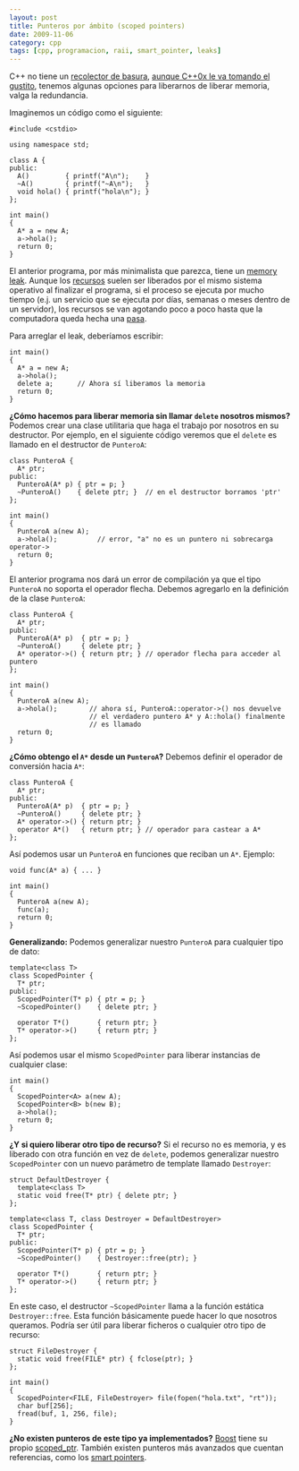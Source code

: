 ```yaml
---
layout: post
title: Punteros por ámbito (scoped pointers)
date: 2009-11-06
category: cpp
tags: [cpp, programacion, raii, smart_pointer, leaks]
---
```


C++ no tiene un
[recolector de basura](http://es.wikipedia.org/wiki/Recolector_de_basura),
[aunque C++0x le va tomando el gustito](http://www.research.att.com/~bs/C++0xFAQ.html#gc-abi),
tenemos algunas opciones para liberarnos de liberar memoria, valga la
redundancia.

Imaginemos un código como el siguiente:

    #include <cstdio>

    using namespace std;

    class A {
    public:
      A()         { printf("A\n");    }
      ~A()        { printf("~A\n");   }
      void hola() { printf("hola\n"); }
    };

    int main()
    {
      A* a = new A;
      a->hola();
      return 0;
    }

El anterior programa, por más minimalista que
parezca, tiene un [memory leak](http://en.wikipedia.org/wiki/Memory_leak).
Aunque los [recursos](http://en.wikipedia.org/wiki/Resource_%28computer_science%29)
suelen ser liberados por el mismo sistema operativo al finalizar el
programa, si el proceso se ejecuta por mucho tiempo (e.j. un servicio
que se ejecuta por días, semanas o meses dentro de un servidor), los
recursos se van agotando poco a poco hasta que la computadora queda
hecha una [pasa](http://es.wikipedia.org/wiki/Pasa).

Para arreglar el leak, deberíamos escribir:

    int main()
    {
      A* a = new A;
      a->hola();
      delete a;      // Ahora sí liberamos la memoria
      return 0;
    }

**¿Cómo hacemos para liberar memoria sin llamar `delete` nosotros mismos?**
Podemos crear una clase utilitaria que haga el trabajo por nosotros en
su destructor. Por ejemplo, en el siguiente código veremos que el
`delete` es llamado en el destructor de `PunteroA`:

    class PunteroA {
      A* ptr;
    public:
      PunteroA(A* p) { ptr = p; }
      ~PunteroA()    { delete ptr; }  // en el destructor borramos 'ptr'
    };

    int main()
    {
      PunteroA a(new A);
      a->hola();          // error, "a" no es un puntero ni sobrecarga operator->
      return 0;
    }

El anterior programa nos dará un error de compilación ya que el tipo
`PunteroA` no soporta el operador flecha. Debemos agregarlo en la
definición de la clase `PunteroA`:

    class PunteroA {
      A* ptr;
    public:
      PunteroA(A* p)  { ptr = p; }
      ~PunteroA()     { delete ptr; }
      A* operator->() { return ptr; } // operador flecha para acceder al puntero
    };

    int main()
    {
      PunteroA a(new A);
      a->hola();        // ahora sí, PunteroA::operator->() nos devuelve
                        // el verdadero puntero A* y A::hola() finalmente
                        // es llamado
      return 0;
    }

**¿Cómo obtengo el `A*` desde un `PunteroA`?** Debemos definir el operador de conversión hacia `A*`:

    class PunteroA {
      A* ptr;
    public:
      PunteroA(A* p)  { ptr = p; }
      ~PunteroA()     { delete ptr; }
      A* operator->() { return ptr; }
      operator A*()   { return ptr; } // operador para castear a A*
    };

Así podemos usar un `PunteroA` en funciones que reciban un `A*`. Ejemplo:

    void func(A* a) { ... }

    int main()
    {
      PunteroA a(new A);
      func(a);
      return 0;
    }

**Generalizando:** Podemos generalizar nuestro `PunteroA` para cualquier tipo de dato:

    template<class T>
    class ScopedPointer {
      T* ptr;
    public:
      ScopedPointer(T* p) { ptr = p; }
      ~ScopedPointer()    { delete ptr; }

      operator T*()       { return ptr; }
      T* operator->()     { return ptr; }
    };

Así podemos usar el mismo `ScopedPointer` para liberar instancias de cualquier clase:

    int main()
    {
      ScopedPointer<A> a(new A);
      ScopedPointer<B> b(new B);
      a->hola();
      return 0;
    }

**¿Y si quiero liberar otro tipo de recurso?** Si el recurso no es
memoria, y es liberado con otra función en vez de `delete`, podemos
generalizar nuestro `ScopedPointer` con un nuevo parámetro de template
llamado `Destroyer`:

    struct DefaultDestroyer {
      template<class T>
      static void free(T* ptr) { delete ptr; }
    };

    template<class T, class Destroyer = DefaultDestroyer>
    class ScopedPointer {
      T* ptr;
    public:
      ScopedPointer(T* p) { ptr = p; }
      ~ScopedPointer()    { Destroyer::free(ptr); }

      operator T*()       { return ptr; }
      T* operator->()     { return ptr; }
    };

En este caso, el destructor `~ScopedPointer` llama a la función
estática `Destroyer::free`. Esta función básicamente puede hacer lo que
nosotros queramos. Podría ser útil para liberar ficheros o cualquier
otro tipo de recurso:

    struct FileDestroyer {
      static void free(FILE* ptr) { fclose(ptr); }
    };

    int main()
    {
      ScopedPointer<FILE, FileDestroyer> file(fopen("hola.txt", "rt"));
      char buf[256];
      fread(buf, 1, 256, file);
    }

**¿No existen punteros de este tipo ya implementados?**
[Boost](http://www.boost.org/) tiene su propio [scoped_ptr](http://www.boost.org/doc/libs/1_40_0/libs/smart_ptr/scoped_ptr.htm).
También existen punteros más avanzados que cuentan referencias, como los [smart pointers](http://en.wikipedia.org/wiki/C%2B%2B0x#General-purpose_smart_pointers).
